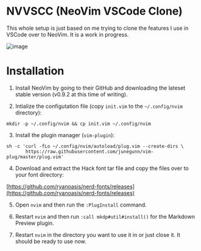# NVVSCC (NeoVim VSCode Clone)

This whole setup is just based on me trying to clone the features I use in VSCode over to NeoVim. It is a work in progress.

![image](https://github.com/morgenfriedel/dotfiles/assets/6447273/625345fc-b857-4fba-aa49-a85e6d0992b0)

# Installation

1. Install NeoVim by going to their GitHub and downloading the lateset stable version (v0.9.2 at this time of writing).

2. Intialize the configutation file (copy `init.vim` to the `~/.config/nvim` directory):

```
mkdir -p ~/.config/nvim && cp init.vim ~/.config/nvim
```

3. Install the plugin manager (`vim-plugin`):

```
sh -c 'curl -fLo ~/.config/nvim/autoload/plug.vim --create-dirs \
       https://raw.githubusercontent.com/junegunn/vim-plug/master/plug.vim'
```

4. Download and extract the Hack font tar file and copy the files over to your font directory:

[https://github.com/ryanoasis/nerd-fonts/releases](https://github.com/ryanoasis/nerd-fonts/releases)

5. Open `nvim` and then run the `:PlugInstall` command.

6. Restart `nvim` and then run `:call mkdp#util#install()` for the Markdown Preview plugin.

7. Restart `nvim` in the directory you want to use it in or just close it. It should be ready to use now.

